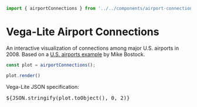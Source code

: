 ```js
import { airportConnections } from '../../components/airport-connections.js';
```

# Vega-Lite Airport Connections

An interactive visualization of connections among major U.S. airports in 2008. Based on a [U.S. airports example](https://mbostock.github.io/d3/talk/20111116/airports.html) by Mike Bostock.

```js
const plot = airportConnections();
```

```js
plot.render()
```

Vega-Lite JSON specification:

<pre>
${JSON.stringify(plot.toObject(), 0, 2)}
</pre>

